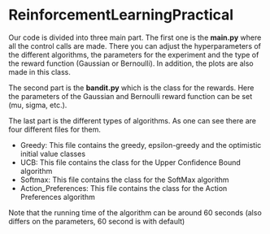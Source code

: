 # ReinforcementLearningPractical
Our code is divided into three main part. 
The first one is the **main.py** where all the control calls are made. There you can adjust the hyperparameters of the different algorithms, the parameters for the experiment and the type of the reward function (Gaussian or Bernoulli). In addition, the plots are also made in this class.

The second part is the **bandit.py** which is the class for the rewards. Here the parameters of the Gaussian and Bernoulli reward function can be set (mu, sigma, etc.).

The last part is the different types of algorithms. As one can see there are four different files for them.

* Greedy: This file contains the greedy, epsilon-greedy and the optimistic initial value classes
* UCB: This file contains the class for the Upper Confidence Bound algorithm
* Softmax: This file contains the class for the SoftMax algorithm
* Action_Preferences: This file contains the class for the Action Preferences algorithm

Note that the running time of the algorithm can be around 60 seconds (also differs on the parameters, 60 second is with default) 

